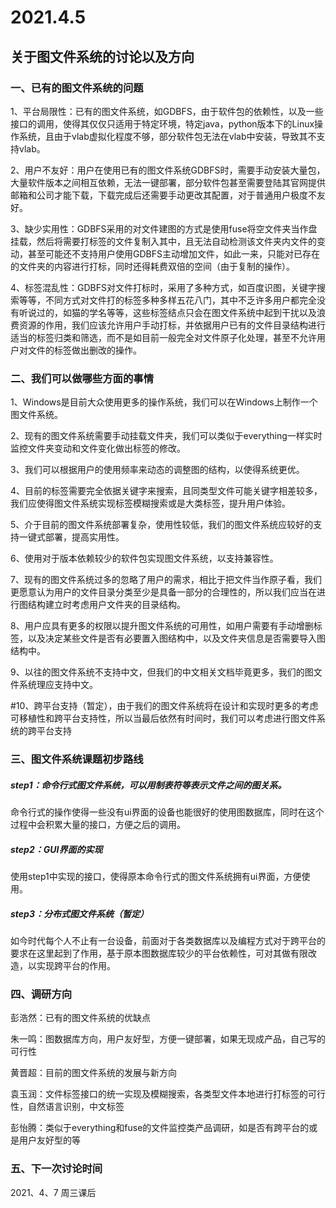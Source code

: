 # 2021.4.5

## 关于图文件系统的讨论以及方向

### 一、已有的图文件系统的问题

1、平台局限性：已有的图文件系统，如GDBFS，由于软件包的依赖性，以及一些接口的调用，使得其仅仅只适用于特定环境，特定java，python版本下的Linux操作系统，且由于vlab虚拟化程度不够，部分软件包无法在vlab中安装，导致其不支持vlab。

2、用户不友好：用户在使用已有的图文件系统GDBFS时，需要手动安装大量包，大量软件版本之间相互依赖，无法一键部署，部分软件包甚至需要登陆其官网提供邮箱和公司才能下载，下载完成后还需要手动更改其配置，对于普通用户极度不友好。

3、缺少实用性：GDBFS采用的对文件建图的方式是使用fuse将空文件夹当作盘挂载，然后将需要打标签的文件复制入其中，且无法自动检测该文件夹内文件的变动，甚至可能还不支持用户使用GDBFS主动增加文件，如此一来，只能对已存在的文件夹的内容进行打标，同时还得耗费双倍的空间（由于复制的操作）。

4、标签混乱性：GDBFS对文件打标时，采用了多种方式，如百度识图，关键字搜索等等，不同方式对文件打的标签多种多样五花八门，其中不乏许多用户都完全没有听说过的，如猫的学名等等，这些标签结点只会在图文件系统中起到干扰以及浪费资源的作用，我们应该允许用户手动打标，并依据用户已有的文件目录结构进行适当的标签归类和筛选，而不是如目前一般完全对文件原子化处理，甚至不允许用户对文件的标签做出删改的操作。

### 二、我们可以做哪些方面的事情

1、Windows是目前大众使用更多的操作系统，我们可以在Windows上制作一个图文件系统。

2、现有的图文件系统需要手动挂载文件夹，我们可以类似于everything一样实时监控文件夹变动和文件变化做出标签的修改。

3、我们可以根据用户的使用频率来动态的调整图的结构，以使得系统更优。

4、目前的标签需要完全依据关键字来搜索，且同类型文件可能关键字相差较多，我们应使得图文件系统实现标签模糊搜索或是大类标签，提升用户体验。

5、介于目前的图文件系统部署复杂，使用性较低，我们的图文件系统应较好的支持一键式部署，提高实用性。

6、使用对于版本依赖较少的软件包实现图文件系统，以支持兼容性。

7、现有的图文件系统过多的忽略了用户的需求，相比于把文件当作原子看，我们更愿意认为用户的文件目录分类至少是具备一部分的合理性的，所以我们应当在进行图结构建立时考虑用户文件夹的目录结构。

8、用户应具有更多的权限以提升图文件系统的可用性，如用户需要有手动增删标签，以及决定某些文件是否有必要置入图结构中，以及文件夹信息是否需要导入图结构中。

9、以往的图文件系统不支持中文，但我们的中文相关文档毕竟更多，我们的图文件系统理应支持中文。

#10、跨平台支持（暂定），由于我们的图文件系统将在设计和实现时更多的考虑可移植性和跨平台支持性，所以当最后依然有时间时，我们可以考虑进行图文件系统的跨平台支持

### 三、图文件系统课题初步路线

##### step1：命令行式图文件系统，可以用制表符等表示文件之间的图关系。

命令行式的操作使得一些没有ui界面的设备也能很好的使用图数据库，同时在这个过程中会积累大量的接口，方便之后的调用。

##### step2：GUI界面的实现

使用step1中实现的接口，使得原本命令行式的图文件系统拥有ui界面，方便使用。

##### step3：分布式图文件系统（暂定）

如今时代每个人不止有一台设备，前面对于各类数据库以及编程方式对于跨平台的要求在这里起到了作用，基于原本图数据库较少的平台依赖性，可对其做有限改造，以实现跨平台的作用。

### 四、调研方向

彭浩然：已有的图文件系统的优缺点

朱一鸣：图数据库方向，用户友好型，方便一键部署，如果无现成产品，自己写的可行性

黄晋超：目前的图文件系统的发展与新方向

袁玉润：文件标签接口的统一实现及模糊搜索，各类型文件本地进行打标签的可行性，自然语言识别，中文标签

彭怡腾：类似于everything和fuse的文件监控类产品调研，如是否有跨平台的或是用户友好型的等

### 五、下一次讨论时间

2021、4、7 周三课后

